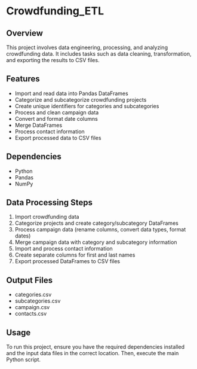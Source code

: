 # Crowdfunding_ETL

## Overview

This project involves data engineering, processing, and analyzing crowdfunding data. It includes tasks such as data cleaning, transformation, and exporting the results to CSV files.

## Features
- Import and read data into Pandas DataFrames
- Categorize and subcategorize crowdfunding projects
- Create unique identifiers for categories and subcategories
- Process and clean campaign data
- Convert and format date columns
- Merge DataFrames
- Process contact information
- Export processed data to CSV files

## Dependencies
- Python
- Pandas
- NumPy

## Data Processing Steps
1. Import crowdfunding data
2. Categorize projects and create category/subcategory DataFrames
3. Process campaign data (rename columns, convert data types, format dates)
4. Merge campaign data with category and subcategory information
5. Import and process contact information
6. Create separate columns for first and last names
7. Export processed DataFrames to CSV files

## Output Files
- categories.csv
- subcategories.csv
- campaign.csv
- contacts.csv

## Usage
To run this project, ensure you have the required dependencies installed and the input data files in the correct location. Then, execute the main Python script.
